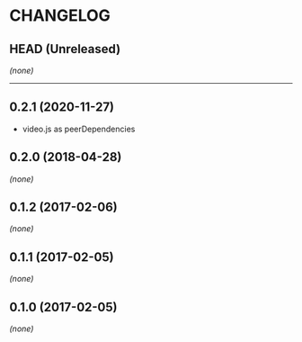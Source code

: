 CHANGELOG
=========

## HEAD (Unreleased)
_(none)_

--------------------

## 0.2.1 (2020-11-27)
- video.js as peerDependencies

## 0.2.0 (2018-04-28)
_(none)_

## 0.1.2 (2017-02-06)
_(none)_

## 0.1.1 (2017-02-05)
_(none)_

## 0.1.0 (2017-02-05)
_(none)_

